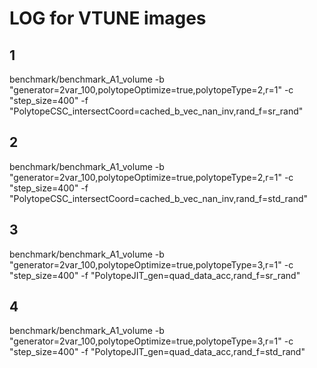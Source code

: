# LOG for VTUNE images

## 1
benchmark/benchmark_A1_volume -b "generator=2var_100,polytopeOptimize=true,polytopeType=2,r=1" -c "step_size=400" -f "PolytopeCSC_intersectCoord=cached_b_vec_nan_inv,rand_f=sr_rand"

## 2
benchmark/benchmark_A1_volume -b "generator=2var_100,polytopeOptimize=true,polytopeType=2,r=1" -c "step_size=400" -f "PolytopeCSC_intersectCoord=cached_b_vec_nan_inv,rand_f=std_rand"

## 3
benchmark/benchmark_A1_volume -b "generator=2var_100,polytopeOptimize=true,polytopeType=3,r=1" -c "step_size=400" -f "PolytopeJIT_gen=quad_data_acc,rand_f=sr_rand"

## 4
benchmark/benchmark_A1_volume -b "generator=2var_100,polytopeOptimize=true,polytopeType=3,r=1" -c "step_size=400" -f "PolytopeJIT_gen=quad_data_acc,rand_f=std_rand"



